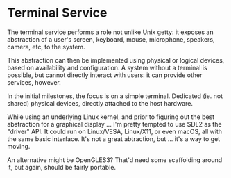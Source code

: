 # Terminal Service

The terminal service performs a role not unlike Unix getty: it exposes
an abstraction of a user's screen, keyboard, mouse, microphone,
speakers, camera, etc, to the system.

This abstraction can then be implemented using physical or logical
devices, based on availability and configuration.  A system without a
terminal is possible, but cannot directly interact with users: it can
provide other services, however.

In the initial milestones, the focus is on a simple terminal.
Dedicated (ie. not shared) physical devices, directly attached to the
host hardware.

While using an underlying Linux kernel, and prior to figuring out the
best abstraction for a graphical display ... I'm pretty tempted to use
SDL2 as the "driver" API.  It could run on Linux/VESA, Linux/X11, or
even macOS, all with the same basic interface.  It's not a great
abtraction, but ... it's a way to get moving.

An alternative might be OpenGLES3?  That'd need some scaffolding
around it, but again, should be fairly portable.
